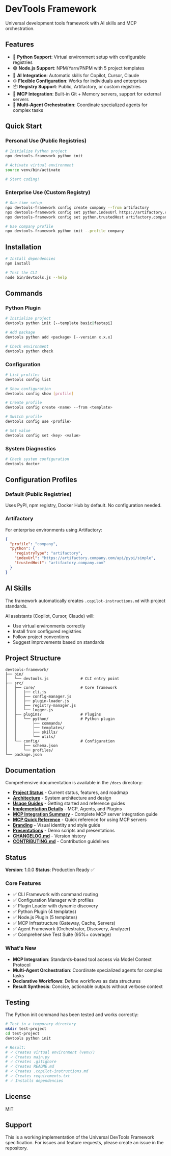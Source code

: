 # DevTools Framework

Universal development tools framework with AI skills and MCP orchestration.

## Features

- 🐍 **Python Support**: Virtual environment setup with configurable registries
- 🟢 **Node.js Support**: NPM/Yarn/PNPM with 5 project templates
- 🤖 **AI Integration**: Automatic skills for Copilot, Cursor, Claude
- ⚙️ **Flexible Configuration**: Works for individuals and enterprises
- 📦 **Registry Support**: Public, Artifactory, or custom registries
- 🧠 **MCP Integration**: Built-in Git + Memory servers, support for external servers
- 🤝 **Multi-Agent Orchestration**: Coordinate specialized agents for complex tasks

## Quick Start

### Personal Use (Public Registries)
```bash
# Initialize Python project
npx devtools-framework python init

# Activate virtual environment
source venv/bin/activate

# Start coding!
```

### Enterprise Use (Custom Registry)
```bash
# One-time setup
npx devtools-framework config create company --from artifactory
npx devtools-framework config set python.indexUrl https://artifactory.company.com/api/pypi/simple
npx devtools-framework config set python.trustedHost artifactory.company.com

# Use company profile
npx devtools-framework python init --profile company
```

## Installation

```bash
# Install dependencies
npm install

# Test the CLI
node bin/devtools.js --help
```

## Commands

### Python Plugin
```bash
# Initialize project
devtools python init [--template basic|fastapi]

# Add package
devtools python add <package> [--version x.x.x]

# Check environment
devtools python check
```

### Configuration
```bash
# List profiles
devtools config list

# Show configuration
devtools config show [profile]

# Create profile
devtools config create <name> --from <template>

# Switch profile
devtools config use <profile>

# Set value
devtools config set <key> <value>
```

### System Diagnostics
```bash
# Check system configuration
devtools doctor
```

## Configuration Profiles

### Default (Public Registries)

Uses PyPI, npm registry, Docker Hub by default. No configuration needed.

### Artifactory

For enterprise environments using Artifactory:
```json
{
  "profile": "company",
  "python": {
    "registryType": "artifactory",
    "indexUrl": "https://artifactory.company.com/api/pypi/simple",
    "trustedHost": "artifactory.company.com"
  }
}
```

## AI Skills

The framework automatically creates `.copilot-instructions.md` with project standards.

AI assistants (Copilot, Cursor, Claude) will:
- Use virtual environments correctly
- Install from configured registries
- Follow project conventions
- Suggest improvements based on standards

## Project Structure

```
devtools-framework/
├── bin/
│   └── devtools.js              # CLI entry point
├── src/
│   ├── core/                    # Core framework
│   │   ├── cli.js
│   │   ├── config-manager.js
│   │   ├── plugin-loader.js
│   │   ├── registry-manager.js
│   │   └── logger.js
│   ├── plugins/                 # Plugins
│   │   └── python/              # Python plugin
│   │       ├── commands/
│   │       ├── templates/
│   │       ├── skills/
│   │       └── utils/
│   └── config/                  # Configuration
│       ├── schema.json
│       └── profiles/
└── package.json
```

## Documentation

Comprehensive documentation is available in the `/docs` directory:

- **[Project Status](docs/PROJECT_STATUS.md)** - Current status, features, and roadmap
- **[Architecture](docs/architecture/)** - System architecture and design
- **[Usage Guides](docs/guides/)** - Getting started and reference guides
- **[Implementation Details](docs/implementation/)** - MCP, Agents, and Plugins
- **[MCP Integration Summary](docs/MCP_INTEGRATION_SUMMARY.md)** - Complete MCP server integration guide
- **[MCP Quick Reference](docs/MCP_QUICK_REFERENCE.md)** - Quick reference for using MCP servers
- **[Branding](docs/branding/)** - Visual identity and style guide
- **[Presentations](docs/presentations/)** - Demo scripts and presentations
- **[CHANGELOG.md](CHANGELOG.md)** - Version history
- **[CONTRIBUTING.md](CONTRIBUTING.md)** - Contribution guidelines

## Status

**Version**: 1.0.0
**Status**: Production Ready ✅

### Core Features
- ✅ CLI Framework with command routing
- ✅ Configuration Manager with profiles
- ✅ Plugin Loader with dynamic discovery
- ✅ Python Plugin (4 templates)
- ✅ Node.js Plugin (5 templates)
- ✅ MCP Infrastructure (Gateway, Cache, Servers)
- ✅ Agent Framework (Orchestrator, Discovery, Analyzer)
- ✅ Comprehensive Test Suite (95%+ coverage)

### What's New
- **MCP Integration**: Standards-based tool access via Model Context Protocol
- **Multi-Agent Orchestration**: Coordinate specialized agents for complex tasks
- **Declarative Workflows**: Define workflows as data structures
- **Result Synthesis**: Concise, actionable outputs without verbose context

## Testing

The Python init command has been tested and works correctly:

```bash
# Test in a temporary directory
mkdir test-project
cd test-project
devtools python init

# Result:
# ✓ Creates virtual environment (venv/)
# ✓ Creates main.py
# ✓ Creates .gitignore
# ✓ Creates README.md
# ✓ Creates .copilot-instructions.md
# ✓ Creates requirements.txt
# ✓ Installs dependencies
```

## License

MIT

## Support

This is a working implementation of the Universal DevTools Framework specification.
For issues and feature requests, please create an issue in the repository.
